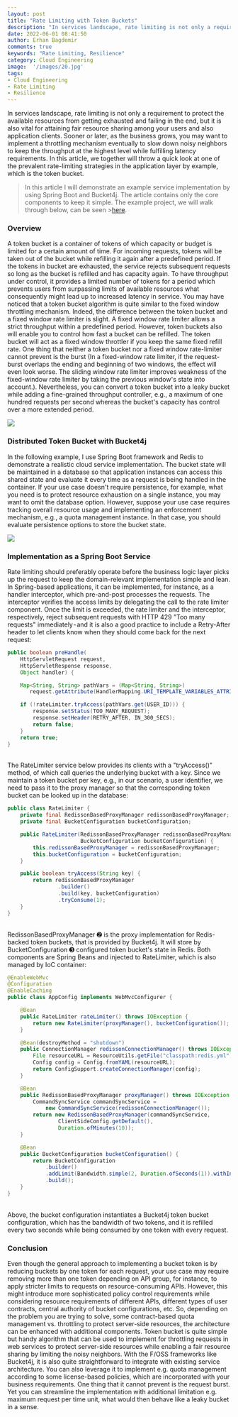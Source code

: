 ```yaml
---
layout: post
title: "Rate Limiting with Token Buckets"
description: "In services landscape, rate limiting is not only a requirement to protect the available resources from getting exhausted and failing in the end, but it is also vital for attaining fair resource sharing among your users and also application clients."
date: 2022-06-01 08:41:50
author: Erhan Bagdemir
comments: true
keywords: "Rate Limiting, Resilience"
category: Cloud Engineering
image:  '/images/20.jpg'
tags:
- Cloud Engineering
- Rate Limiting
- Resilience
---
```


In services landscape, rate limiting is not only a requirement to protect the available resources from getting exhausted and failing in the end, but it is also vital for attaining fair resource sharing among your users and also application clients. Sooner or later, as the business grows, you may want to implement a throttling mechanism eventually to slow down noisy neighbors to keep the throughput at the highest level while fulfilling latency requirements. In this article, we together will throw a quick look at one of the prevalent rate-limiting strategies in the application layer by example, which is the token bucket.

> In this article I will demonstrate an example service implementation by using Spring Boot and Bucket4j. The article contains only the core components to keep it simple. The example project, we will walk through below, can be seen >[here](https://github.com/bagdemir/bucket4j-spring-redis-example).

### Overview

A token bucket is a container of tokens of which capacity or budget is limited for a certain amount of time. For incoming requests, tokens will be taken out of the bucket while refilling it again after a predefined period. If the tokens in bucket are exhausted, the service rejects subsequent requests so long as the bucket is refilled and has capacity again. To have throughput under control, it provides a limited number of tokens for a period which prevents users from surpassing limits of available resources what consequently might lead up to increased latency in service.
You may have noticed that a token bucket algorithm is quite similar to the fixed window throttling mechanism. Indeed, the difference between the token bucket and a fixed window rate limiter is slight. A fixed window rate limiter allows a strict throughput within a predefined period. However, token buckets also will enable you to control how fast a bucket can be refilled. The token bucket will act as a fixed window throttler if you keep the same fixed refill rate. One thing that neither a token bucket nor a fixed window rate-limiter cannot prevent is the burst (In a fixed-window rate limiter, if the request-burst overlaps the ending and beginning of two windows, the effect will even look worse. The sliding window rate limiter improves weakness of the fixed-window rate limiter by taking the previous window's state into account.). Nevertheless, you can convert a token bucket into a leaky bucket while adding a fine-grained throughput controller, e.g., a maximum of one hundred requests per second whereas the bucket's capacity has control over a more extended period.

<img src="/images/token_bucket.jpeg">

### Distributed Token Bucket with Bucket4j

In the following example, I use Spring Boot framework and Redis to demonstrate a realistic cloud service implementation. The bucket state will be maintained in a database so that application instances can access this shared state and evaluate it every time as a request is being handled in the container. If your use case doesn't require persistence, for example, what you need is to protect resource exhaustion on a single instance, you may want to omit the database option. However, suppose your use case requires tracking overall resource usage and implementing an enforcement mechanism, e.g., a quota 
management instance. In that case, you should evaluate persistence options to store the bucket state.

<img src="/images/token_bucket2.jpeg">

### Implementation as a Spring Boot Service

Rate limiting should preferably operate before the business logic layer picks up the request to keep the domain-relevant implementation simple and lean. In Spring-based applications, it can be implemented, for instance, as a handler interceptor, which pre-and-post processes the requests. The interceptor verifies the access limits by delegating the call to the rate limiter component. Once the limit is exceeded, the rate limiter and the interceptor, respectively, reject subsequent requests with HTTP 429 "Too many requests" immediately - and it is also a good practice to include a Retry-After header to let clients know when they should come back for the next request:

```java
public boolean preHandle(
    HttpServletRequest request,
    HttpServletResponse response,
    Object handler) {

    Map<String, String> pathVars = (Map<String, String>)
       request.getAttribute(HandlerMapping.URI_TEMPLATE_VARIABLES_ATTRIBUTE);

    if (!rateLimiter.tryAccess(pathVars.get(USER_ID))) {
        response.setStatus(TOO_MANY_REQUEST);
        response.setHeader(RETRY_AFTER, IN_300_SECS);
        return false;
    }
    return true;
}
```
<br/>
The RateLimiter service below provides its clients with a "tryAccess()" method, of which call queries the underlying bucket with a key. Since we maintain a token bucket per key, e.g., in our scenario, a user identifier, we need to pass it to the proxy manager so that the corresponding token bucket can be looked up in the database:

```java
public class RateLimiter {
    private final RedissonBasedProxyManager redissonBasedProxyManager;
    private final BucketConfiguration bucketConfiguration;

    public RateLimiter(RedissonBasedProxyManager redissonBasedProxyManager,
                       BucketConfiguration bucketConfiguration) {
        this.redissonBasedProxyManager = redissonBasedProxyManager;
        this.bucketConfiguration = bucketConfiguration;
    }

    public boolean tryAccess(String key) {
        return redissonBasedProxyManager
                .builder()
                .build(key, bucketConfiguration)
                .tryConsume(1);
    }
}
```
<br/>
RedissonBasedProxyManager ➋ is the proxy implementation for Redis-backed token buckets, that is provided by Bucket4j. It will store by BucketConfiguration ➌ configured token bucket's state in Redis. Both components are Spring Beans and injected to RateLimiter, which is also managed by IoC container:

```java
@EnableWebMvc
@Configuration
@EnableCaching
public class AppConfig implements WebMvcConfigurer {

    @Bean
    public RateLimiter rateLimiter() throws IOException {
        return new RateLimiter(proxyManager(), bucketConfiguration());
    }

    @Bean(destroyMethod = "shutdown")
    public ConnectionManager redissonConnectionManager() throws IOException {
        File resourceURL = ResourceUtils.getFile("classpath:redis.yml");
        Config config = Config.fromYAML(resourceURL);
        return ConfigSupport.createConnectionManager(config);
    }

    @Bean
    public RedissonBasedProxyManager proxyManager() throws IOException {
        CommandSyncService commandSyncService = 
            new CommandSyncService(redissonConnectionManager());
        return new RedissonBasedProxyManager(commandSyncService,
                ClientSideConfig.getDefault(),
                Duration.ofMinutes(10));
    }

    @Bean
    public BucketConfiguration bucketConfiguration() {
        return BucketConfiguration
            .builder()
            .addLimit(Bandwidth.simple(2, Duration.ofSeconds(1)).withInitialTokens(2))
            .build();
    }
}
```
<br/>
Above, the bucket configuration instantiates a Bucket4j token bucket configuration, which has the bandwidth of two tokens, and it is refilled every two seconds while being consumed by one token with every request.

### Conclusion

Even though the general approach to implementing a bucket token is by reducing buckets by one token for each request, your use case may require removing more than one token depending on API group, for instance, to apply stricter limits to requests on resource-consuming APIs. However, this might introduce more sophisticated policy control requirements while considering resource requirements of different APIs, different types of user contracts, central authority of bucket configurations, etc. So, depending on the problem you are trying to solve, some contract-based quota management vs. throttling to protect server-side resources, the architecture can be enhanced with additional components.
Token bucket is quite simple but handy algorithm that can be used to implement for throttling requests in web services to protect server-side resources while enabling a fair resource sharing by limiting the noisy neighbors. With the F/OSS frameworks like Bucket4j, it is also quite straightforward to integrate with existing service architecture. You can also leverage it to implement e.g. quota management according to some license-based policies, which are incorporated with your business requirements. One thing that it cannot prevent is the request burst. Yet you can streamline the implementation with additional limitation e.g. maximum request per time unit, what would then behave like a leaky bucket in a sense.